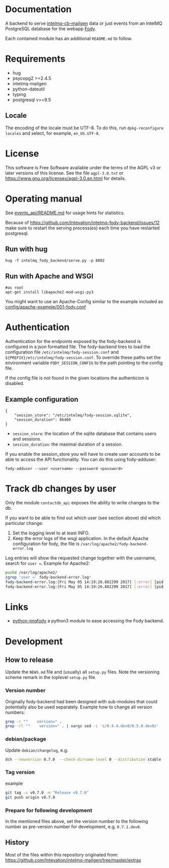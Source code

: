 # Documentation
A backend to serve
[intelmq-cb-mailgen](https://github.com/Intevation/intelmq-mailgen-release)
data or just events from an IntelMQ PostgreSQL database
for the webapp [Fody](https://github.com/intevation/intelmq-fody).


Each contained module has an additional `README.md` to follow.

# Requirements
 * hug
 * psycopg2 >=2.4.5
 * intelmq-mailgen
 * python-dateutil
 * typing
 * postgresql v>=9.5

## Locale

The encoding of the locale must be UTF-8.
To do this, run `dpkg-reconfigure locales` and select, for example, `en_US.UTF-8`.

# License
This software is Free Software available under the terms of
the AGPL v3 or later versions of this license.
See the file `agpl-3.0.txt` or https://www.gnu.org/licenses/agpl-3.0.en.html
for details.

# Operating manual

See [events_api/README.md](events_api/README.md) for usage hints for statistics.

Because of https://github.com/Intevation/intelmq-fody-backend/issues/12
make sure to restart the serving process(es) each time you have
restarted postgresql.

## Run with hug
```
hug -f intelmq_fody_backend/serve.py -p 8002
```


## Run with Apache and WSGI
```
#as root
apt-get install libapache2-mod-wsgi-py3
```

You might want to use an Apache-Config similar to the example included as
[config/apache-example/001-fody.conf](config/apache-example/001-fody.conf)

# Authentication
Authentication for the endpoints exposed by the fody-backend is configured in a json formatted file. The fody-backend tires to load the configuration file `/etc/intelmq/fody-session.conf` and `${PREFIX}/etc/intelmq/fody-session.conf`. To override these paths set the environment variable `FODY_SESSION_CONFIG` to the path pointing to the config file.

If the config file is not found in the given locations the authenticion is disabled.

## Example configuration

```
{
	"session_store": "/etc/intelmq/fody-session.sqlite",
	"session_duration": 86400
}
```

* `session_store`: the location of the sqlite database that contains users and sessions.
* `session_duration`: the maximal duration of a session.

If you enable the session_store you will have to create user accounts to be able to access the API functionality. You can do this using fody-adduser:
```
fody-adduser --user <username> --password <password>
```

# Track db changes by user
Only the module `contactdb_api` exposes the ability to write changes to the db.

If you want to be able to find out which user (see section above) did which particular change:
 1. Set the logging level to at least INFO.
 2. Keep the error logs of the wsgi application. In the default Apache configuration for fody, the file is `/var/log/apache2/fody-backend-error.log`

Log entries will show the requested change
together with the username, search for
`user =`. Example for Apache2:

```sh
pushd /var/log/apache2/
zgrep 'user =' fody-backend-error.log*
fody-backend-error.log:[Fri May 05 14:19:26.882299 2017] [:error] [pid 2075] 2017-05-05 14:19:26,882 contactdb_api.contactdb_api.serve INFO - Got commit_object = {'orgs': [{'comment': 'Testing', 'first_handle': '', 'name': 'Intevation', 'sector_id': None, 'contacts': [], 'ti_handle': '', 'ripe_org_hdl': '', 'asns': []}], 'commands': ['create']}; user = 'bernhard.reiter'
fody-backend-error.log:[Fri May 05 14:19:26.882299 2017] [:error] [pid 2075] 2017-05-05 14:19274,179 contactdb_api.contactdb_api.serve INFO - Commit successful, results = [('create', 126)]; user = 'bernhard.reiter'
```

# Links
* [python-imqfody](https://github.com/3c7/python-imqfody) a python3 module
  to ease accessing the Fody backend.

# Development
## How to release

Update the `NEWS.md` file and (usually) all `setup.py` files.
Note the versioning scheme remark in the toplevel `setup.py` file.

### Version number
Originally fody-backend had been designed with sub-modules
that could potentially also be used separately.
Example how to change all version numbers:
```sh
grep -r "^    version=" .
grep -rl "^    version=" . | xargs sed -i 's/0.4.4.dev0/0.5.0.dev0/'
```

### debian/package
Update `debian/changelog`, e.g.
```sh
dch --newversion 0.7.0  --check-dirname-level 0 --distribution stable
```

### Tag version
example
```sh
git tag -s v0.7.0 -m "Release v0.7.0"
git push origin v0.7.0
```

### Prepare for following development
In the mentioned files above, set the version number to the following
number as pre-version number for development, e.g. `0.7.1.dev0`.


## History
Most of the files within this repository originated from:
https://github.com/Intevation/intelmq-mailgen/tree/master/extras
